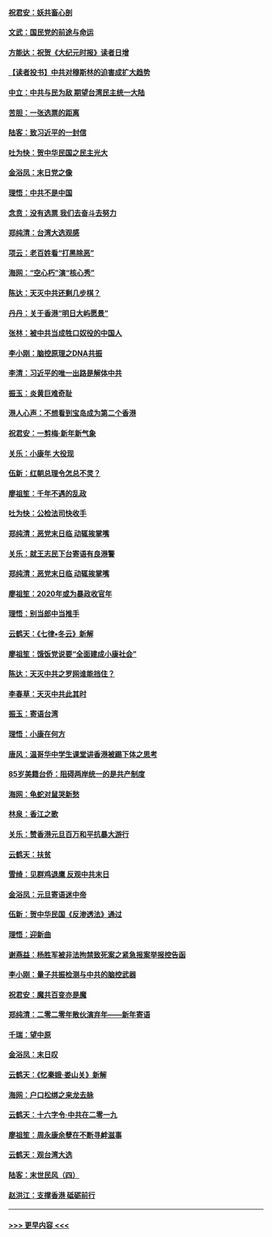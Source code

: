 #### [祝君安：妖共畜心剖](../pages/nsc993/n11794273.md?t=01161131) 
#### [文武：国民党的前途与命运](../pages/nsc993/n11794198.md?t=01161131) 
#### [方能达：祝贺《大纪元时报》读者日增](../pages/nsc993/n11793807.md?t=01161131) 
#### [【读者投书】中共对穆斯林的迫害成扩大趋势](../pages/nsc993/n11791371.md?t=01161131) 
#### [中立：中共与民为敌 期望台湾民主统一大陆](../pages/nsc993/n11790392.md?t=01161131) 
#### [苦胆：一张选票的距离](../pages/nsc993/n11788914.md?t=01161131) 
#### [陆客：致习近平的一封信](../pages/nsc993/n11788867.md?t=01161131) 
#### [吐为快：贺中华民国之民主光大](../pages/nsc993/n11788618.md?t=01161131) 
#### [金浴凤：末日党之像](../pages/nsc993/n11787475.md?t=01161131) 
#### [理悟：中共不是中国](../pages/nsc993/n11787463.md?t=01161131) 
#### [念贲：没有选票  我们去奋斗去努力](../pages/nsc993/n11787398.md?t=01161131) 
#### [郑纯清：台湾大选观感](../pages/nsc993/n11786210.md?t=01161131) 
#### [项云：老百姓看“打黑除恶”](../pages/nsc993/n11785398.md?t=01161131) 
#### [海网：“空心朽”演“核心秀”](../pages/nsc993/n11783874.md?t=01161131) 
#### [陈达：天灭中共还剩几步棋？](../pages/nsc993/n11783719.md?t=01161131) 
#### [丹丹：关于香港“明日大屿愿景”](../pages/nsc993/n11783273.md?t=01161131) 
#### [张林：被中共当成牲口奴役的中国人](../pages/nsc993/n11782397.md?t=01161131) 
#### [李小刚：脑控原理之DNA共振](../pages/nsc993/n11780962.md?t=01161131) 
#### [李清：习近平的唯一出路是解体中共](../pages/nsc993/n11780866.md?t=01161131) 
#### [振玉：炎黄巨难奇耻](../pages/nsc993/n11779632.md?t=01161131) 
#### [港人心声：不想看到宝岛成为第二个香港](../pages/nsc993/n11778817.md?t=01161131) 
#### [祝君安：一剪梅‧新年新气象](../pages/nsc993/n11776340.md?t=01161131) 
#### [关乐：小康年 大役现](../pages/nsc993/n11774213.md?t=01161131) 
#### [伍新：红朝总理令怎总不灵？](../pages/nsc993/n11770813.md?t=01161131) 
#### [廖祖笙：千年不遇的乱政](../pages/nsc993/n11770373.md?t=01161131) 
#### [吐为快：公检法司快收手](../pages/nsc993/n11770359.md?t=01161131) 
#### [郑纯清：恶党末日临 动辄挨掌嘴](../pages/nsc993/n11769912.md?t=01161131) 
#### [关乐：就王志民下台寄语有良港警](../pages/nsc993/n11769903.md?t=01161131) 
#### [郑纯清：恶党末日临 动辄挨掌嘴](../pages/nsc993/n11769356.md?t=01161131) 
#### [廖祖笙：2020年或为暴政收官年](../pages/nsc993/n11768216.md?t=01161131) 
#### [理悟：别当郎中当推手](../pages/nsc993/n11768243.md?t=01161131) 
#### [云鹤天：《七律▪冬云》新解](../pages/nsc993/n11768204.md?t=01161131) 
#### [廖祖笙：饿饭党说要“全面建成小康社会”](../pages/nsc993/n11767482.md?t=01161131) 
#### [陈达：天灭中共之罗网谁能挡住？](../pages/nsc993/n11767465.md?t=01161131) 
#### [李春草：天灭中共此其时](../pages/nsc993/n11767452.md?t=01161131) 
#### [振玉：寄语台湾](../pages/nsc993/n11767432.md?t=01161131) 
#### [理悟：小康在何方](../pages/nsc993/n11767394.md?t=01161131) 
#### [唐风：温哥华中学生课堂讲香港被踢下体之思考](../pages/nsc993/n11766848.md?t=01161131) 
#### [85岁美籍台侨：阻碍两岸统一的是共产制度](../pages/nsc993/n11765043.md?t=01161131) 
#### [海网：龟蛇对鼠哭新愁](../pages/nsc993/n11764895.md?t=01161131) 
#### [林泉：香江之歌](../pages/nsc993/n11764415.md?t=01161131) 
#### [关乐：赞香港元旦百万和平抗暴大游行](../pages/nsc993/n11764382.md?t=01161131) 
#### [云鹤天：扶贫](../pages/nsc993/n11764245.md?t=01161131) 
#### [雪绮：见群鸡退鹰  反观中共末日](../pages/nsc993/n11762112.md?t=01161131) 
#### [金浴凤：元旦寄语迷中帝](../pages/nsc993/n11761788.md?t=01161131) 
#### [伍新：贺中华民国《反渗透法》通过](../pages/nsc993/n11761994.md?t=01161131) 
#### [理悟：迎新曲](../pages/nsc993/n11761152.md?t=01161131) 
#### [谢燕益：杨胜军被非法拘禁致死案之紧急报案举报控告函](../pages/nsc993/n11756134.md?t=01161131) 
#### [李小刚：量子共振检测与中共的脑控武器](../pages/nsc993/n11754518.md?t=01161131) 
#### [祝君安：魔共百变亦是魔](../pages/nsc993/n11754469.md?t=01161131) 
#### [郑纯清：二零二零年散伙演弃年——新年寄语](../pages/nsc993/n11754195.md?t=01161131) 
#### [千瑞：望中原](../pages/nsc993/n11754159.md?t=01161131) 
#### [金浴凤：末日叹](../pages/nsc993/n11752359.md?t=01161131) 
#### [云鹤天：《忆秦娥‧娄山关》新解](../pages/nsc993/n11752348.md?t=01161131) 
#### [海网：户口松绑之来龙去脉](../pages/nsc993/n11752328.md?t=01161131) 
#### [云鹤天：十六字令‧中共在二零一九](../pages/nsc993/n11752305.md?t=01161131) 
#### [廖祖笙：周永康余孽在不断寻衅滋事](../pages/nsc993/n11751013.md?t=01161131) 
#### [云鹤天：观台湾大选](../pages/nsc993/n11751007.md?t=01161131) 
#### [陆客：末世民风（四）](../pages/nsc993/n11749203.md?t=01161131) 
#### [赵洪江：支撑香港 砥砺前行](../pages/nsc993/n11748482.md?t=01161131) 

----
#### [ >>> 更早内容 <<< ](../indexes/nsc993-earlier.md)
